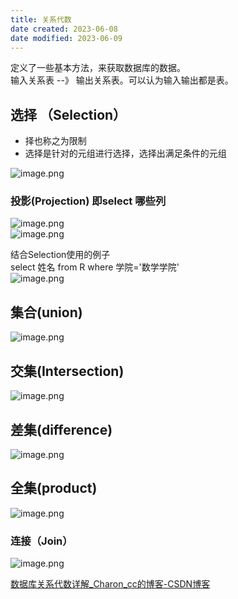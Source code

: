 ```yaml
---
title: 关系代数
date created: 2023-06-08
date modified: 2023-06-09
---
```


定义了一些基本方法，来获取数据库的数据。  
输入关系表 --》 输出关系表。可以认为输入输出都是表。

## 选择 （Selection）

- 择也称之为限制
- 选择是针对的元组进行选择，选择出满足条件的元组

![image.png](http://image.clickear.top/20230609000540.png)

### 投影(Projection) 即select 哪些列

![image.png](http://image.clickear.top/20230608235513.png)  
![image.png](http://image.clickear.top/20230609000626.png)

结合Selection使用的例子  
select 姓名 from R where 学院='数学学院'  
![image.png](http://image.clickear.top/20230608235549.png)

## 集合(union)

![image.png](http://image.clickear.top/20230609000658.png)

## 交集(Intersection)

![image.png](http://image.clickear.top/20230609000721.png)

## 差集(difference)

![image.png](http://image.clickear.top/20230609000753.png)

## 全集(product)

![image.png](http://image.clickear.top/20230609000822.png)

### 连接（Join）

![image.png](http://image.clickear.top/20230608235655.png)

[数据库关系代数详解\_Charon\_cc的博客-CSDN博客](https://blog.csdn.net/qq_45978890/article/details/114139520)
